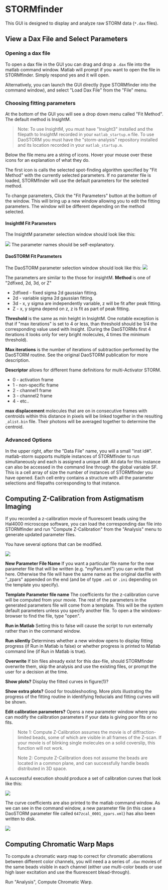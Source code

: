 # STORMfinder

This GUI is designed to display and analyze raw STORM data (`*.dax` files).  

## View a Dax File and Select Parameters

### Opening a dax file 
To open a dax file in the GUI you can drag and drop a `.dax` file into the matlab command window.  Matlab will prompt if you want to open the file in STORMfinder.  Simply respond yes and it will open.

Alternatively, you can launch the GUI directly (type STORMfinder into the command window), and select "Load Dax File" from the "File" menu.

### Choosing fitting parameters
At the bottom of the GUI you will see a drop down menu called "Fit Method".  The default method is InsightM.  

> Note: To use InsightM, you must have "Insight3" installed and the filepath to InsightM recorded in your `matlab_startup.m` file.  To use DaoSTORM you must have the "storm-analysis" repository installed and its location recorded in your `matlab_startup.m`.  

Below the file menu are a string of icons.  Hover your mouse over these icons for an explanation of what they do.  

The first icon is calls the selected spot-finding algorithm specified by "Fit Method" with the currently selected parameters.  If no parameter file is loaded, STORMfinder will use the default parameters for the selected method.  

To change parameters, Click the "Fit Parameters" button at the bottom of the window.  This will bring up a new window allowing you to edit the fitting parameters.  The window will be different depending on the method selected.  

#### InsightM Fit Parameters
The InsightM parameter selection window should look like this:

![](https://raw.github.com/ZhuangLab/matlab-storm/master/GUIs/Tutorials/figs/InsightMpars.PNG)
The parameter names should be self-explanatory.

#### DaoSTORM Fit Parameters
The DaoSTORM parameter selection window should look like this:
![](https://raw.github.com/ZhuangLab/matlab-storm/master/GUIs/Tutorials/figs/DaoSTORMpars.PNG)

The parameters are similar to the those for insightM.
**Method** is one of "2dfixed, 2d, 3d, or Z"

* 2dfixed - fixed sigma 2d gaussian fitting.
* 2d - variable sigma 2d gaussian fitting.
* 3d - x, y sigma are independently variable, z will be fit after peak fitting.
* Z - x, y sigma depend on z, z is fit as part of peak fitting.

**Threshold** is the same as min height in InsightM.  One notable exception is that if "max iterations" is set to 4 or less, than threshold should be 1/4 the corresponding value used with Insight.  (During the DaoSTORMs first 4 iterations it looks only for very bright molecules, 4 times the minimum threshold).

**Max iterations** is the number of iterations of subtraction performed by the DaoSTORM routine.  See the original DaoSTORM publication for more description.  

**Descriptor** allows for different frame definitions for multi-Activator STORM.

* 0 - activation frame
* 1 - non-specific frame
* 2 - channel1 frame
* 3 - channel2 frame
* 4 - etc..

**max displacement** molecules that are on in consecutive frames with centroids within this distance in pixels will be linked together in the resulting `_alist.bin` file.  Their photons will be averaged together to determine the centroid.

### Advanced Options
In the upper right, after the "Data File" name, you will a small "inst id#".  matlab-storm supports multiple instances of STORMfinder to run simultaneously and each is assigned a unique id#.  All data for this instance can also be accessed in the command line through the global variable SF.  This is a cell array of size the number of instances of STORMfinder you have opened.  Each cell entry contains a structure with all the parameter selections and filepaths corresponding to that instance.   

## Computing Z-Calibration from Astigmatism Imaging 
If you recorded a z-calibration movie of fluorescent beads using the Hal4000 microscope software, you can load the corresponding dax file into STORMfinder and run "Compute Z-Calibration" from the "Analysis" menu to generate updated parameter files.

You have several options that can be modified.  

![](https://raw.github.com/ZhuangLab/matlab-storm/master/GUIs/Tutorials/figs/STORMfinder_zcal1.PNG)

**New Parameter File Name** If you want a particular file name for the new parameter file that will be written (e.g. "myPars.xml") you can write that here.  Otherwise the file will have the same name as the original daxfile with "_zpars" appended on the end (and be of type `.xml` or `.ini` depending on the template you specify).

**Template Parameter file name** The coefficients for the z-calibration curve will be computed from your movie.  The rest of the parameters in the generated parameters file will come from a template.  This will be the system default parameters unless you specify another file.  To open a the windows-browser to find the file, type "open". 

**Run in Matlab**
Setting this to false will cause the script to run externally rather than in the command window.  

**Run silently**
Determines whether a new window opens to display fitting progress (if Run in Matlab is false) or whether progress is printed to Matlab command line (if Run in Matlab is true). 

**Overwrite**
If bin files already exist for this dax-file, should STORMfinder overwrite them, skip the analysis and use the existing files, or prompt the user for a decision at the time.  

**Show plots?**
Display the fitted curves in figure(1)?

**Show extra plots?**
Good for troubleshooting.  More plots illustrating the progress of the fitting routine in identifying feducials and fitting curves will be shown.

**Edit calibration parameters?**
Opens a new parameter window where you can modify the calibration parameters if your data is giving poor fits or no fits.  



> Note 1: Compute Z-Calibration assumes the movie is of diffraction-limited beads, some of which are visible in all frames of the Z-scan.  If your movie is of blinking single molecules on a solid coverslip, this function will not work.
> 
> Note 2:  Compute Z-Calibration does not assume the beads are located in a common plane, and can successfully handle beads distributed in 3D space.   

A successful execution should produce a set of calibration curves that look like this:

![](https://raw.github.com/ZhuangLab/matlab-storm/master/GUIs/Tutorials/figs/STORMfinder_zcal2.PNG)

The curve coefficients are also printed to the matlab command window.  As we can see in the command window, a new parameter file (in this case a DaoSTORM parameter file called `647zcal_0001_zpars.xml`) has also been written to disk.  

![](https://raw.github.com/ZhuangLab/matlab-storm/master/GUIs/Tutorials/figs/STORMfinder_zcal3.PNG)  

## Computing Chromatic Warp Maps

To compute a chromatic warp map to correct for chromatic aberrations between different color channels, you will need a a series of `.dax` movies of the same beads visible in each channel (either use multi-color beads or use high laser excitation and use the fluorescent blead-through).  

Run "Analysis", Compute Chromatic Warp.   